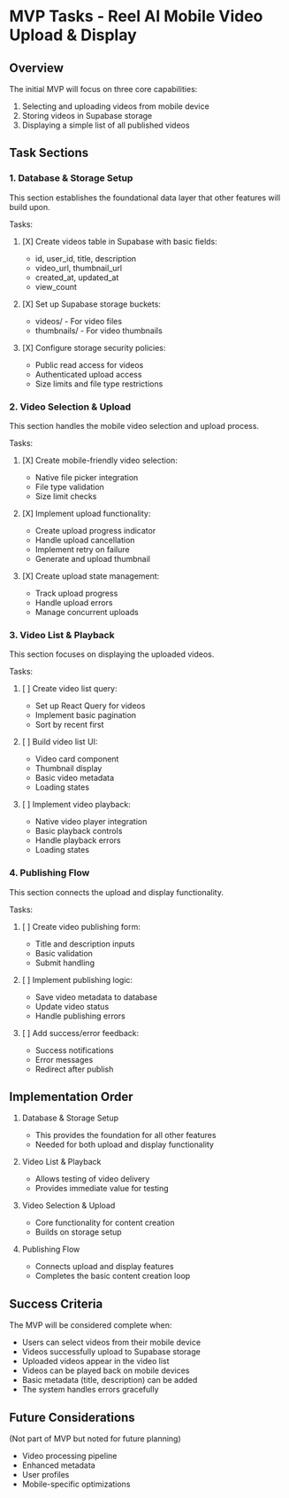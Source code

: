 # MVP Tasks - Reel AI Mobile Video Upload & Display

## Overview
The initial MVP will focus on three core capabilities:
1. Selecting and uploading videos from mobile device
2. Storing videos in Supabase storage
3. Displaying a simple list of all published videos

## Task Sections

### 1. Database & Storage Setup
This section establishes the foundational data layer that other features will build upon.

Tasks:
1. [X] Create videos table in Supabase with basic fields:
   - id, user_id, title, description
   - video_url, thumbnail_url
   - created_at, updated_at
   - view_count

2. [X] Set up Supabase storage buckets:
   - videos/ - For video files
   - thumbnails/ - For video thumbnails

3. [X] Configure storage security policies:
   - Public read access for videos
   - Authenticated upload access
   - Size limits and file type restrictions

### 2. Video Selection & Upload
This section handles the mobile video selection and upload process.

Tasks:
1. [X] Create mobile-friendly video selection:
   - Native file picker integration
   - File type validation
   - Size limit checks

2. [X] Implement upload functionality:
   - Create upload progress indicator
   - Handle upload cancellation
   - Implement retry on failure
   - Generate and upload thumbnail

3. [X] Create upload state management:
   - Track upload progress
   - Handle upload errors
   - Manage concurrent uploads

### 3. Video List & Playback
This section focuses on displaying the uploaded videos.

Tasks:
1. [ ] Create video list query:
   - Set up React Query for videos
   - Implement basic pagination
   - Sort by recent first

2. [ ] Build video list UI:
   - Video card component
   - Thumbnail display
   - Basic video metadata
   - Loading states


3. [ ] Implement video playback:
   - Native video player integration
   - Basic playback controls
   - Handle playback errors
   - Loading states

### 4. Publishing Flow
This section connects the upload and display functionality.

Tasks:
1. [ ] Create video publishing form:
   - Title and description inputs
   - Basic validation
   - Submit handling

2. [ ] Implement publishing logic:
   - Save video metadata to database
   - Update video status
   - Handle publishing errors

3. [ ] Add success/error feedback:
   - Success notifications
   - Error messages
   - Redirect after publish

## Implementation Order

1. Database & Storage Setup
   - This provides the foundation for all other features
   - Needed for both upload and display functionality

2. Video List & Playback
   - Allows testing of video delivery
   - Provides immediate value for testing

3. Video Selection & Upload
   - Core functionality for content creation
   - Builds on storage setup

4. Publishing Flow
   - Connects upload and display features
   - Completes the basic content creation loop

## Success Criteria

The MVP will be considered complete when:
- Users can select videos from their mobile device
- Videos successfully upload to Supabase storage
- Uploaded videos appear in the video list
- Videos can be played back on mobile devices
- Basic metadata (title, description) can be added
- The system handles errors gracefully

## Future Considerations
(Not part of MVP but noted for future planning)
- Video processing pipeline
- Enhanced metadata
- User profiles
- Mobile-specific optimizations 